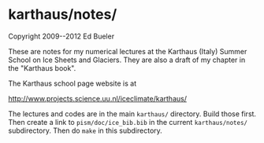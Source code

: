 karthaus/notes/
========

Copyright 2009--2012  Ed Bueler

These are notes for my numerical lectures at the Karthaus (Italy)
Summer School on Ice Sheets and Glaciers.  They are also a draft of
my chapter in the "Karthaus book".

The Karthaus school page website is at

  http://www.projects.science.uu.nl/iceclimate/karthaus/

The lectures and codes are in the main `karthaus/` directory.  Build those
first.  Then create a link to `pism/doc/ice_bib.bib` in the current
`karthaus/notes/` subdirectory.  Then do `make` in this subdirectory.

